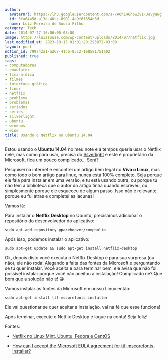 ```yaml
---
author:
  avatarUrl: https://lh3.googleusercontent.com/a-/AOh14GhpwZVI-JevyaNgTdlrOT6YN20cI6V9Kxtq38Ij8AQ=s100
  id: 3fa6445d-a13d-40cc-8901-4a9f6f654d3d
  name: Luiz Pereira de Souza Filho
category: Tech
date: 2014-07-27 16:06:00-03:00
image: https://luizsouza.com/wp-content/uploads/2014/07/netflix.jpg
last_modified_at: 2023-10-15 01:01:20.293872-03:00
layout: post
notion_id: 799742a1-a267-41cb-85c2-1e8581751a02
published: true
tags:
- computadores
- emaulator
- fica-a-dica
- filmes
- interface-gráfica
- linux
- netflix
- problema
- problemas
- seriados
- séries
- silverlight
- ubuntu
- windows
- wine
title: Usando o Netflix no Ubuntu 14.04
---
```


Estou usando o **Ubuntu 14.04** no meu note e a tempos queria usar o Netflix nele, mas como para usar, precisa do [Silverlight](http://pt.wikipedia.org/wiki/Silverlight) e este é proprietário da Microsoft, fica um pouco complicado... Será?

Pesquisei na internet e encontrei um artigo bem legal no **Viva o Linux**, mas como todo o bom artigo para linux, nunca está 100% completo. Seja porque ele fala para instalar em uma versão, e tu está usando outra, ou porque tu não tem a biblioteca que o autor do artigo tinha quando escreveu, ou simplesmente porque ele esqueceu de algum passo. Isso não é relevante, porque eu fui atras e completei as lacunas!

Vamos lá:

Para instalar o **Netflix Desktop** no Ubuntu, precisamos adicionar o repositório do desenvolvedor do aplicativo:

`sudo apt-add-repository ppa:ehoover/compholio`

Após isso, podemos instalar o aplicativo:

`sudo apt-get update && sudo apt-get install netflix-desktop`

Ok, depois disto você executa o Netflix Desktop e para sua surpresa (ou não), ele não roda! Alegando a falta das fontes da Microsoft e perguntando se tu quer instalar. Você aceita e para terminar bem, ele avisa que não foi possível instalar porque você não aceitou a instalação! Complicado né? Que bom que a solução não é! 😀

Vamos instalar as fontes da Microsoft em nosso Linux então:

`sudo apt-get install ttf-mscorefonts-installer`

Ele vai questionar se quer aceitar a instalação, vai na fé que esse funciona!

Após terminar, execute o Netflix Desktop e logue na conta! Seja feliz!

Fontes:

* [Netflix no Linux Mint, Ubuntu, Fedora e CentOS](http://www.vivaolinux.com.br/dica/Netflix-no-Linux-Mint-Ubuntu-Fedora-e-CentOS)

* [How can I accept the Microsoft EULA agreement for ttf-mscorefonts-installer?](http://askubuntu.com/questions/16225/how-can-i-accept-the-microsoft-eula-agreement-for-ttf-mscorefonts-installer)
